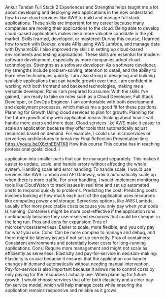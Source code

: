 Ankur Tandan Full Stack 2
Experiences and Strengths
helps
taught me a lot about developing and deploying web applications in the now understand how to use cloud services like AWS to build and manage full stack
applications. These skills are important for my career because many companies are moving their applications to the cloud. Being able to develop cloud-based applications makes me a more valuable candidate in the job market.
Skills learned, developed, or mastered:
During this course, I learned how to work with Docker, create APIs using AWS Lambda, and manage data with DynamoDB. I also improved my skills in setting up cloud-based environments and testing applications. These skills are essential for modern software development, especially as more companies adopt cloud technologies.
Strengths as a software developer:
As a software developer, my strengths include problem-solving, attention to detail, and the ability to learn new technologies quickly. I am also strong in designing and building scalable applications that can handle growth over time. I am confident in working with both frontend and backend technologies, making me a versatile developer.
Roles I am prepared to assume:
With the skills I’ve gained, I am ready to take on roles such as a Cloud Developer, Full Stack Developer, or DevOps Engineer. I am comfortable with both development and deployment processes, which makes me a good fit for these positions.
Planning for Growth
Using cloud services to plan for growth:
Planning for the future growth of my web application means thinking about how it will handle more users and more data. Cloud services like AWS make it easier to scale an application because they offer tools that automatically adjust resources based on demand. For example, I could use microservices or serverless architectures to break my
 Final Reflection
Presentation link: https://youtu.be/X6cthEEM7K8
     How this course
 This course has
in reaching professional goals:
  cloud. I
              
application into smaller parts that can be managed separately. This makes it easier to update, scale, and handle errors without affecting the whole system.
Handling scale and error handling:
To handle scale, I would use services like AWS Lambda and API Gateway, which automatically scale up when there is more traffic. For error handling, I would implement monitoring tools like CloudWatch to track issues in real time and set up automated alerts to respond quickly to problems.
Predicting the cost:
Predicting costs involves looking at how much each part of the application uses resources like computing power and storage. Serverless options, like AWS Lambda, usually offer more predictable costs because you only pay when your code is running. Containers might be more cost-effective if the application runs continuously because they use reserved resources that could be cheaper in the long run.
Pros and cons for expansion:
Pros of microservices/serverless: Easier to scale, more flexible, and you only pay for what
you use.
Cons: Can be more complex to manage and debug, and there might be latency issues if not set up correctly.
Pros of containers: Consistent environments and potentially lower costs for long-running applications.
Cons: Require more management and might not scale as efficiently as serverless.
Elasticity and pay-for-service in decision-making:
Elasticity is crucial because it ensures that the application can handle changes in demand automatically without needing manual intervention. Pay-for-service is also important because it allows me to control costs by only paying for the resources I actually use. When planning for future growth, I would choose services that offer both elasticity and a clear pay-for-service model, which will help manage costs while ensuring the application remains responsive and reliable as it grows.
                   
